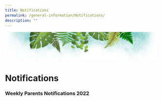 ```yaml
---
title: Notifications
permalink: /general-information/Notifications/
description: ""
---
```

![](/images/Banner.png)

# Notifications

### Weekly Parents Notifications 2022

